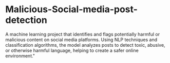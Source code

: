 # Malicious-Social-media-post-detection
A machine learning project that identifies and flags potentially harmful or malicious content on social media platforms. Using NLP techniques and classification algorithms, the model analyzes posts to detect toxic, abusive, or otherwise harmful language, helping to create a safer online environment."
